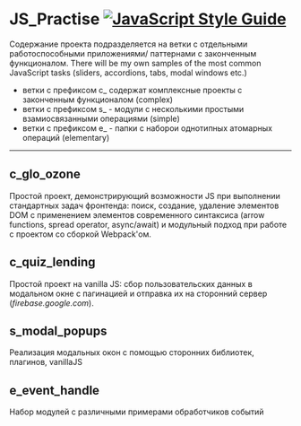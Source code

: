 # JS_Practise  [![JavaScript Style Guide](https://cdn.rawgit.com/standard/standard/master/badge.svg)](https://github.com/standard/standard)
 Содержание проекта подразделяется на ветки с отдельными работоспособными приложениями/ паттернами с законченным функционалом. There will be my own samples of the most common JavaScript tasks (sliders, accordions, tabs, modal windows etc.)
 - ветки с префиксом с_ содержат комплексные проекты с законченным функционалом (complex)
 - ветки с префиксом s_ - модули с несколькими простыми взамиосвязанными операциями (simple)
 - ветки с префиксом е_ - папки с наборои однотипных атомарных операций (elementary)
 

 <hr />


## c_glo_ozone
Простой проект, демонстрирующий возможности JS при выполнении стандартных задач фронтенда: поиск, создание, удаление элементов DOM с применением элементов современного синтаксиса (arrow functions, spread operator, async/await) и модульный подход при работе с проектом со сборкой Webpack'ом.
## c_quiz_lending
Простой проект  на vanilla JS: сбор пользовательских данных в модальном окне с пагинацией и отправка их на сторонний сервер (_firebase.google.com_).

## s_modal_popups
Реализация модальных окон с помощью сторонних библиотек, плагинов, vanillaJS
## e_event_handle
Набор модулей с различными примерами обработчиков событий
